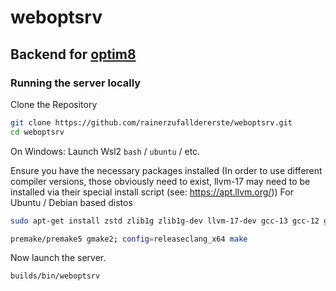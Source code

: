 # weboptsrv
## Backend for [optim8](https://optim8.org/)

### Running the server locally
Clone the Repository
```bash
git clone https://github.com/rainerzufalldererste/weboptsrv.git
cd weboptsrv
```

On Windows: Launch Wsl2 `bash` / `ubuntu` / etc.

Ensure you have the necessary packages installed (In order to use different compiler versions, those obviously need to exist, llvm-17 may need to be installed via their special install script (see: https://apt.llvm.org/))
For Ubuntu / Debian based distos
```bash
sudo apt-get install zstd zlib1g zlib1g-dev llvm-17-dev gcc-13 gcc-12 gcc-11 g++-13 g++-12 g++-11 clang-17 clang-16 clang-15 clang-14 build-essential
```

```bash
premake/premake5 gmake2; config=releaseclang_x64 make
```

Now launch the server.
```bash
builds/bin/weboptsrv
```
